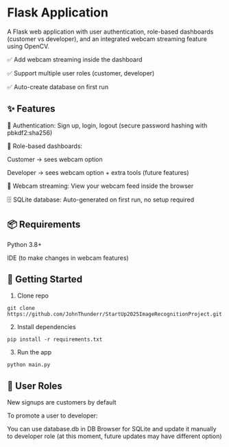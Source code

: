 
# Flask Application

A Flask web application with user authentication, role-based dashboards (customer vs developer), and an integrated webcam streaming feature using OpenCV.

✅ Add webcam streaming inside the dashboard

✅ Support multiple user roles (customer, developer)

✅ Auto-create database on first run

  

## ✨ Features

🔐 Authentication: Sign up, login, logout (secure password hashing with pbkdf2:sha256)

👥 Role-based dashboards:

Customer → sees webcam option

Developer → sees webcam option + extra tools (future features)

📸 Webcam streaming: View your webcam feed inside the browser

🗄 SQLite database: Auto-generated on first run, no setup required



## 📦 Requirements

Python 3.8+

IDE (to make changes in webcam features)



## 🚀 Getting Started
1. Clone repo
```
git clone https://github.com/JohnThunderr/StartUp2025ImageRecognitionProject.git
```
2. Install dependencies 
```
pip install -r requirements.txt
```
3. Run the app 
```
python main.py
```



## 👥 User Roles

New signups are customers by default

To promote a user to developer:

You can use database.db in DB Browser for SQLite and update it manually to developer role (at this moment, future updates may have different option)  



